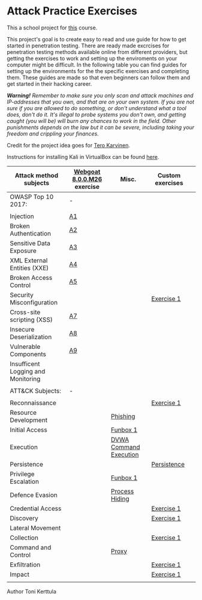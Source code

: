 # Attack Practice Exercises

This a school project for [this](https://terokarvinen.com/2021/your-project-infrastructure-project-pro4tf023-3007/) course.

This project's goal is to create easy to read and use guide for how to get started in penetration testing. There are ready made excrcises for penetration testing methods available online from different providers, but getting the exercises to work and setting up the enviroments on your computer might be difficult. In the following table you can find guides for setting up the environments for the the specific exercises and completing them. These guides are made so that even beginners can follow them and get started in their hacking career.

___Warning!___ _Remember to make sure you only scan and attack machines and IP-addresses that you own, and that are on your own system. If you are not sure if you are allowed to do something, or don't understand what a tool does, don't do it. It's illegal to probe systems you don't own, and getting caught (you will be) will burn any chances to work in the field. Other punishments depends on the law but it can be severe, including taking your freedom and crippling your finances._

Credit for the project idea goes for [Tero Karvinen](https://terokarvinen.com/).

Instructions for installing Kali in VirtualBox can be found [here](https://github.com/tonikerttula/APE/blob/main/installs/Kali.md).

|Attack method subjects   	|[Webgoat 8.0.0.M26](https://github.com/tonikerttula/APE/blob/main/installs/webgoat.md) exercise   	|Misc.   	|Custom exercises   	|   	|
|---	|---	|---	|---	|---	|
|OWASP Top 10 2017:   	| -  	|   	|   	|   	|
|   	|   	|   	|   	|   	|
|Injection   	|[A1](https://github.com/tonikerttula/APE/blob/main/exercises/A1.md)   	|   	|   	|   	|
|Broken Authentication   	|[A2](https://github.com/tonikerttula/APE/blob/main/exercises/A2.md)   	|   	|   	|   	|
|Sensitive Data Exposure   	|[A3](https://github.com/tonikerttula/APE/blob/main/exercises/A3.md)   	|   	|   	|   	|
|XML External Entities (XXE)   	|[A4](https://github.com/tonikerttula/APE/blob/main/exercises/A4.md)   	|   	|   	|   	|
|Broken Access Control   	|[A5](https://github.com/tonikerttula/APE/blob/main/exercises/A5.md)   	|   	|   	|   	|
|Security Misconfiguration   	|   	|   	|[Exercise 1](https://github.com/tonikerttula/APE/blob/main/exercises/metasploitable1.md)   	|   	|
|Cross-site scripting (XSS)   	|[A7](https://github.com/tonikerttula/APE/blob/main/exercises/A7.md)   	|   	|   	|   	|
|Insecure Deserialization   	|[A8](https://github.com/tonikerttula/APE/blob/main/exercises/A8.md)   	|   	|   	|   	|
|Vulnerable Components   	|[A9](https://github.com/tonikerttula/APE/blob/main/exercises/A9.md)   	|   	|   	|   	|
|Insufficent Logging and Monitoring   	|   	|   	|   	|   	|
|   	|   	|   	|   	|   	|
|ATT&CK Subjects:   	| -  	|   	|   	|   	|
|   	|   	|   	|   	|   	|
|Reconnaissance   	|   	|   	|[Exercise 1](https://github.com/tonikerttula/APE/blob/main/exercises/metasploitable1.md)   	|   	|
|Resource Development   	|   	|[Phishing](https://github.com/tonikerttula/APE/blob/main/exercises/phishingquiz.md)   	|   	|   	|
|Initial Access   	|   	|[Funbox 1](https://github.com/tonikerttula/APE/blob/main/exercises/funbox1.md)   	|   	|   	|
|Execution   	|   	|[DVWA Command Execution](https://github.com/tonikerttula/APE/blob/main/exercises/dvwa.md)    	|   	|   	|
|Persistence   	|   	|   	|[Persistence](https://github.com/tonikerttula/APE/blob/main/exercises/persistence.md)   	|   	|
|Privilege Escalation   	|   	|[Funbox 1](https://github.com/tonikerttula/APE/blob/main/exercises/funbox1.md)   	|   	|   	|
|Defence Evasion   	|   	|[Process Hiding](https://github.com/tonikerttula/APE/blob/main/exercises/processhiding.md)   	|   	|   	|
|Credential Access   	|   	|   	|[Exercise 1](https://github.com/tonikerttula/APE/blob/main/exercises/metasploitable1.md)   	|   	|
|Discovery   	|   	|   	|[Exercise 1](https://github.com/tonikerttula/APE/blob/main/exercises/metasploitable1.md)      	|   	|
|Lateral Movement   	|   	|   	|   	|   	|
|Collection   	|   	|   	|[Exercise 1](https://github.com/tonikerttula/APE/blob/main/exercises/metasploitable1.md)   	|   	|
|Command and Control   	|   	|[Proxy](https://github.com/tonikerttula/APE/blob/main/exercises/proxy.md)   	|   	|   	|
|Exfiltration   	|   	|   	|[Exercise 1](https://github.com/tonikerttula/APE/blob/main/exercises/metasploitable1.md)   	|   	|
|Impact   	|   	|   	|[Exercise 1](https://github.com/tonikerttula/APE/blob/main/exercises/metasploitable1.md)   	|   	|
|   	|   	|   	|   	|   	|

Author Toni Kerttula
